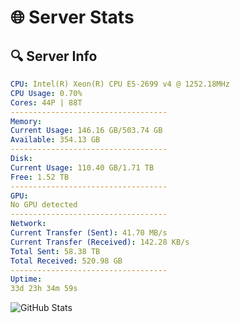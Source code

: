 # 🌐 Server Stats
## 🔍 Server Info
```yaml
CPU: Intel(R) Xeon(R) CPU E5-2699 v4 @ 1252.18MHz
CPU Usage: 0.70%
Cores: 44P | 88T
-----------------------------------
Memory:
Current Usage: 146.16 GB/503.74 GB
Available: 354.13 GB
-----------------------------------
Disk:
Current Usage: 110.40 GB/1.71 TB
Free: 1.52 TB
-----------------------------------
GPU:
No GPU detected
-----------------------------------
Network:
Current Transfer (Sent): 41.70 MB/s
Current Transfer (Received): 142.28 KB/s
Total Sent: 58.38 TB
Total Received: 520.98 GB
-----------------------------------
Uptime:
33d 23h 34m 59s
```
![GitHub Stats](https://img.shields.io/badge/Updated-2025-04-10_20:57:48-blue)